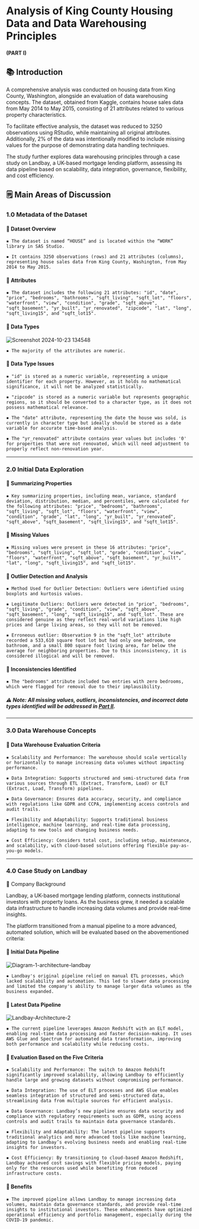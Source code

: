 # Analysis of King County Housing Data and Data Warehousing Principles

#### (PART I)

## 📚 Introduction

A comprehensive analysis was conducted on housing data from King County, Washington, alongside an evaluation of data warehousing concepts. The dataset, obtained from Kaggle, contains house sales data from May 2014 to May 2015, consisting of 21 attributes related to various property characteristics. 

To facilitate effective analysis, the dataset was reduced to 3250 observations using RStudio, while maintaining all original attributes. Additionally, 2% of the data was intentionally modified to include missing values for the purpose of demonstrating data handling techniques. 

The study further explores data warehousing principles through a case study on Landbay, a UK-based mortgage lending platform, assessing its data pipeline based on scalability, data integration, governance, flexibility, and cost efficiency.

## 🗒️ Main Areas of Discussion

### 1.0 Metadata of the Dataset

#### 📌 Dataset Overview

    ▪️ The dataset is named “HOUSE” and is located within the “WORK” library in SAS Studio.
    
    ▪️ It contains 3250 observations (rows) and 21 attributes (columns), representing house sales data from King County, Washington, from May 2014 to May 2015.
    
#### 📌 Attributes

    ▪️ The dataset includes the following 21 attributes: "id", "date", "price", "bedrooms", "bathrooms", "sqft_living", "sqft_lot", "floors", "waterfront", "view", "condition", "grade", "sqft_above", "sqft_basement", "yr_built", "yr_renovated", "zipcode", "lat", "long", "sqft_living15", and "sqft_lot15".
    
#### 📌 Data Types

![Screenshot 2024-10-23 134548](https://github.com/user-attachments/assets/ab2a6bec-57bf-4e5c-a569-c724d3470464)

    ▪️ The majority of the attributes are numeric. 

#### 📌 Data Type Issues

    ▪️ "id" is stored as a numeric variable, representing a unique identifier for each property. However, as it holds no mathematical significance, it will not be analyzed statistically.

    ▪️ "zipcode" is stored as a numeric variable but represents geographic regions, so it should be converted to a character type, as it does not possess mathematical relevance.

    ▪️ The "date" attribute, representing the date the house was sold, is currently in character type but ideally should be stored as a date variable for accurate time-based analysis.
    
    ▪️ The "yr_renovated" attribute contains year values but includes '0' for properties that were not renovated, which will need adjustment to properly reflect non-renovation year.

---

### 2.0 Initial Data Exploration

#### 📌 Summarizing Properties

    ▪️ Key summarizing properties, including mean, variance, standard deviation, distribution, median, and percentiles, were calculated for the following attributes: "price", "bedrooms", "bathrooms", "sqft_living", "sqft_lot", "floors", "waterfront", "view", "condition", "grade", "lat", "long", "yr_built", "yr_renovated", "sqft_above", "sqft_basement", "sqft_living15", and "sqft_lot15".

#### 📌 Missing Values

    ▪️ Missing values were present in these 16 attributes: "price", "bedrooms", "sqft_living", "sqft_lot", "grade', "condition", "view", "floors", "waterfront", "sqft_above", "sqft_basement", "yr_built", "lat", "long", "sqft_living15", and "sqft_lot15". 

#### 📌 Outlier Detection and Analysis

    ▪️ Method Used for Outlier Detection: Outliers were identified using boxplots and kurtosis values. 
    
    ▪️ Legitimate Outliers: Outliers were detected in "price", "bedrooms", "sqft_living", "grade", "condition", "view", "sqft_above", "sqft_basement", "long", "sqft_living15", and "sqft_lot". These are considered genuine as they reflect real-world variations like high prices and large living areas, so they will not be removed.

    ▪️ Erroneous outlier: Observation 9 in the "sqft_lot" attribute recorded a 533,610 square foot lot but had only one bedroom, one bathroom, and a small 800 square foot living area, far below the average for neighboring properties. Due to this inconsistency, it is considered illogical and will be removed.

#### 📌 Inconsistencies Identified

    ▪️ The "bedrooms" attribute included two entries with zero bedrooms, which were flagged for removal due to their implausibility.

##### ⚠️ Note: All missing values, outliers, inconsistencies, and incorrect data types identified will be addressed in [Part II](https://github.com/Weetynn/housingdata-dm-ii.git). 

---

### 3.0 Data Warehouse Concepts

#### 📌 Data Warehouse Evaluation Criteria

    ▪️ Scalability and Performance: The warehouse should scale vertically or horizontally to manage increasing data volumes without impacting performance.
    
    ▪️ Data Integration: Supports structured and semi-structured data from various sources through ETL (Extract, Transform, Load) or ELT (Extract, Load, Transform) pipelines.

    ▪️ Data Governance: Ensures data accuracy, security, and compliance with regulations like GDPR and CCPA, implementing access controls and audit trails.

    ▪️ Flexibility and Adaptability: Supports traditional business intelligence, machine learning, and real-time data processing, adapting to new tools and changing business needs.

    ▪️ Cost Efficiency: Considers total cost, including setup, maintenance, and scalability, with cloud-based solutions offering flexible pay-as-you-go models.

---

### 4.0 Case Study on Landbay

🏢 Company Background

Landbay, a UK-based mortgage lending platform, connects institutional investors with property loans. As the business grew, it needed a scalable data infrastructure to handle increasing data volumes and provide real-time insights. 

The platform transitioned from a manual pipeline to a more advanced, automated solution, which will be evaluated based on the abovementioned criteria:

#### 📌 Initial Data Pipeline

![Diagram-1-architecture-landbay](https://github.com/user-attachments/assets/2001d143-f910-4fc7-80ae-92f5d8d32bcf)

    ▪️ Landbay's original pipeline relied on manual ETL processes, which lacked scalability and automation. This led to slower data processing and limited the company's ability to manage larger data volumes as the business expanded.

#### 📌 Latest Data Pipeline

![Landbay-Architecture-2](https://github.com/user-attachments/assets/2e20a93a-9b32-4aee-bf03-0ab6ed356a99)

    ▪️ The current pipeline leverages Amazon Redshift with an ELT model, enabling real-time data processing and faster decision-making. It uses AWS Glue and Spectrum for automated data transformation, improving both performance and scalability while reducing costs.

#### 📌 Evaluation Based on the Five Criteria
    
    ▪️ Scalability and Performance: The switch to Amazon Redshift significantly improved scalability, allowing Landbay to efficiently handle large and growing datasets without compromising performance.

    ▪️ Data Integration: The use of ELT processes and AWS Glue enables seamless integration of structured and semi-structured data, streamlining data from multiple sources for efficient analysis.

    ▪️ Data Governance: Landbay’s new pipeline ensures data security and compliance with regulatory requirements such as GDPR, using access controls and audit trails to maintain data governance standards.
    
    ▪️ Flexibility and Adaptability: The latest pipeline supports traditional analytics and more advanced tools like machine learning, adapting to Landbay’s evolving business needs and enabling real-time insights for investors.
    
    ▪️ Cost Efficiency: By transitioning to cloud-based Amazon Redshift, Landbay achieved cost savings with flexible pricing models, paying only for the resources used while benefiting from reduced infrastructure costs.

#### 📌 Benefits
    
    ▪️ The improved pipeline allows Landbay to manage increasing data volumes, maintain data governance standards, and provide real-time insights to institutional investors. These enhancements have optimized operational efficiency and portfolio management, especially during the COVID-19 pandemic.

   




